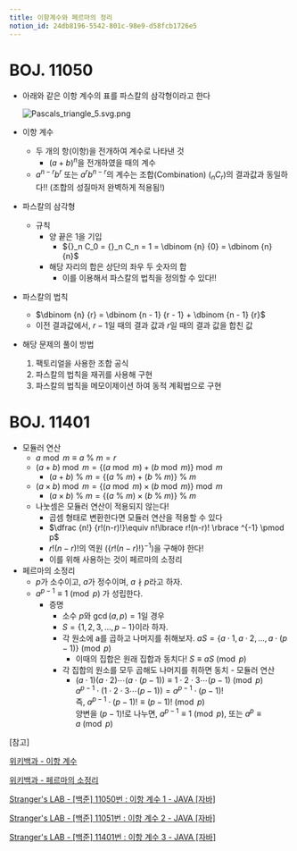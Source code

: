 ```yaml
---
title: 이항계수와 페르마의 정리
notion_id: 24db8196-5542-801c-98e9-d58fcb1726e5
---
```

  
# BOJ. 11050  
  
- 아래와 같은 이항 계수의 표를 파스칼의 삼각형이라고 한다  
  
    ![Pascals_triangle_5.svg.png](https://prod-files-secure.s3.us-west-2.amazonaws.com/ee9cb3f6-9bac-463c-ac07-0442097183e8/67dbf580-7a07-485d-ae36-3de4a6a96e17/Pascals_triangle_5.svg.png?X-Amz-Algorithm=AWS4-HMAC-SHA256&X-Amz-Content-Sha256=UNSIGNED-PAYLOAD&X-Amz-Credential=ASIAZI2LB4664CJEKMBR%2F20250923%2Fus-west-2%2Fs3%2Faws4_request&X-Amz-Date=20250923T011222Z&X-Amz-Expires=3600&X-Amz-Security-Token=IQoJb3JpZ2luX2VjELD%2F%2F%2F%2F%2F%2F%2F%2F%2F%2FwEaCXVzLXdlc3QtMiJIMEYCIQCetzmS6O%2F0JW0%2FoKHM7adt63LCkxv5qzETuQQhKmumvQIhAIZWftnD12g5jpM%2FklOT71EtaQH%2B2ICfaoc58yAQbRQSKv8DCDkQABoMNjM3NDIzMTgzODA1IgyUMGQnqbUC%2BiBEYi4q3AMsaVWwEa0rCIzRC6RqCHYMEfdHGPLWWBOr0a5nIbqTNgWWi%2BbEYI1HvlhBYLuvH7aioDbF9Jr3bT5uAEZpxzp%2BF4pibQrpT5KeT35XC1Uborlbnw1yYzAiWRHzLBEHoeyAy8iNJ81ExVQ7AwVcNo00ONoP8Y3J1dXcMQmdzFs0pZnvCAHI2KprcycdU35OQ3ylXsKgyHO8hedbVVZ%2BDkiyCBZB0%2FjKX7HfMvtosy2TILZzd4o0gF9zQdjSlg7YU9wHvceCOqC62WNUTJvv%2F3GkY3JoqTLYeGTjWRx%2FuwKtqSTw8LDnmEaW7ZieW1PJ7%2BLGpfWeUeQtpJBXJ3yBi9URUyqIJptX5XrwzauUOqjdEIqoAK%2FZEIj9XTvnZLOYLQR88ShbFsi%2F5ASViqjlz7iATos92RL6yB1UAS8TbF0dTW7WivAwuDwH3c77KVuL5rQueXTrrlZnChpcZbYkJr04O%2FltcUMPzyZmZaicCTCDgOtGG5DtPEH0SMDycRgQSv3tmvBpzgirvkZQ%2Bg1mXMZQzZn%2FbDxA%2B6UlgtVgYrq33PSM%2BUkzkiyK9O%2BmE%2FrHyckT%2FQXw4J6bP11JZA4hKtRnrAU2Rept%2BMSKMMumM%2Bim%2FM62FjkJRp5eUA68iDCLwsfGBjqkAShuoBmjppNWFukTryNyD0OYovwbxuoeVa0JjfDQdss55qW9GzEw0h7xAQOayy0q2Mf0HohastTuYMWVQrZPDgPebq2aSS1tmg1P8yK4V76L2%2FMIWWiAu44qVpvGqkF3Hs564KwjTvMKImXLPu1bRdW9RNDsKbdCoSRlNiAOpUSCKCvhjchJhAf6W37A5IXKUpFQia%2BFfvvKdCaRYDdCkjLQEUah&X-Amz-Signature=2a8a59120c99d5019b5f553054e54e888c8230387546ed540772f9ada96db835&X-Amz-SignedHeaders=host&x-amz-checksum-mode=ENABLED&x-id=GetObject)  
  
- 이항 계수  
    - 두 개의 항(이항)을 전개하여 계수로 나타낸 것  
        - $(a+b)^n$을 전개하였을 때의 계수  
    - $a^{n-r}b^r$ 또는 $a^rb^{n-r}$의 계수는 조합(Combination) (${}_nC_r$)의 결과값과 동일하다!! (조합의 성질마저 완벽하게 적용됨!)  
- 파스칼의 삼각형  
    - 규칙  
        - 양 끝은 1을 기입  
            - ${}_n C_0 = {}_n C_n = 1 = \dbinom {n} {0} = \dbinom {n} {n}$  
        - 해당 자리의 합은 상단의 좌우 두 숫자의 합  
            - 이를 이용해서 파스칼의 법칙을 정의할 수 있다!!  
- 파스칼의 법칙  
    - $\dbinom {n} {r} = \dbinom {n - 1} {r  - 1} + \dbinom {n - 1} {r}$  
    - 이전 결과값에서, $r-1$일 때의 결과 값과 $r$일 때의 결과 값을 합친 값  
- 해당 문제의 풀이 방법  
    1. 팩토리얼을 사용한 조합 공식  
    2. 파스칼의 법칙을 재귀를 사용해 구현  
    3. 파스칼의 법칙을 메모이제이션 하여 동적 계획법으로 구현  
  
# BOJ. 11401  
  
- 모듈러 연산  
    - $a \bmod m \equiv a \ \% \ m = r$  
    - $(a + b) \bmod m = \lbrace (a \bmod m) + (b \bmod m) \rbrace \bmod m$  
        - $(a + b) \ \% \ m = \lbrace (a \ \% \ m) + (b \ \% \ m) \rbrace \ \% \ m$  
    - $(a \times b) \bmod m = \lbrace (a \bmod m) \times (b \bmod m) \rbrace \bmod m$  
        - $(a \times b) \ \% \ m = \lbrace (a \ \% \ m) \times (b \ \% \ m) \rbrace \ \% \ m$  
    - 나눗셈은 모듈러 연산이 적용되지 않는다!  
        - 곱셈 형태로 변환한다면 모듈러 연산을 적용할 수 있다  
        - $\dfrac {n!} {r!(n-r)!}\equiv n!\lbrace r!(n-r)! \rbrace ^{-1} \pmod p$  
        - $r!(n-r)!$의 역원 ($\lbrace r!(n-r)! \rbrace ^ {-1}$)을 구해야 한다!  
        - 이를 위해 사용하는 것이 페르마의 소정리  
- 페르마의 소정리  
    - $p$가 소수이고, $a$가 정수이며,  $a \nmid p$라고 하자.  
    - $a^{p-1} \equiv 1 \pmod p$ 가 성립한다.  
        - 증명  
            - 소수 $p$와 $\gcd(a, p) = 1$일 경우  
            - $S = \lbrace 1,2,3,\dots, p-1 \rbrace$이라 하자.  
            - 각 원소에 a를 곱하고 나머지를 취해보자. $aS = \lbrace a \cdot 1, a \cdot 2, \dots, a \cdot (p-1) \rbrace \pmod p$  
                - 이때의 집합은 원래 집합과 동치다! $S \equiv aS \pmod p$  
            - 각 집합의 원소를 모두 곱해도 나머지를 취하면 동치 - 모듈러 연산  
                - $(a \cdot 1)(a \cdot 2) \cdots(a \cdot (p-1)) \equiv 1 \cdot 2 \cdot 3 \cdots (p-1) \pmod p$   
                $a^{p-1} \cdot (1 \cdot 2 \cdot 3 \cdots (p-1)) = a^{p-1} \cdot (p-1)!$   
                즉, $a^{p-1} \cdot (p-1)! \equiv (p-1)! \pmod p$  
                양변을 $(p-1)!$로 나누면, $a^{p-1} \equiv 1 \pmod p$, 또는 $a^p \equiv a \pmod p$  
  
[참고]  
  
  
[위키백과 - 이항 계수](https://ko.wikipedia.org/wiki/%EC%9D%B4%ED%95%AD_%EA%B3%84%EC%88%98)  
  
  
[위키백과 - 페르마의 소정리](https://ko.wikipedia.org/wiki/%ED%8E%98%EB%A5%B4%EB%A7%88%EC%9D%98_%EC%86%8C%EC%A0%95%EB%A6%AC)  
  
  
[Stranger's LAB - [백준] 11050번 : 이항 계수 1 - JAVA [자바]](https://st-lab.tistory.com/159)  
  
  
[Stranger's LAB - [백준] 11051번 : 이항 계수 2 - JAVA [자바]](https://st-lab.tistory.com/162)  
  
  
[Stranger's LAB - [백준] 11401번 : 이항 계수 3 - JAVA [자바]](https://st-lab.tistory.com/241)  
  
